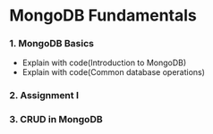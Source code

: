 # MongoDB Fundamentals
### 1. MongoDB Basics
- Explain with code(Introduction to MongoDB)
- Explain with code(Common database operations)
### 2. Assignment I
### 3. CRUD in MongoDB
